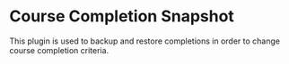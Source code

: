 # Course Completion Snapshot

This plugin is used to backup and restore completions in order to change course completion criteria.